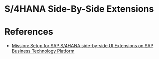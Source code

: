 # S/4HANA Side-By-Side Extensions


# References

- [Mission: Setup for SAP S/4HANA side-by-side UI Extensions on SAP Business Technology Platform](https://github.com/SAP-samples/cloud-extension-html5-sample?tab=readme-ov-file)